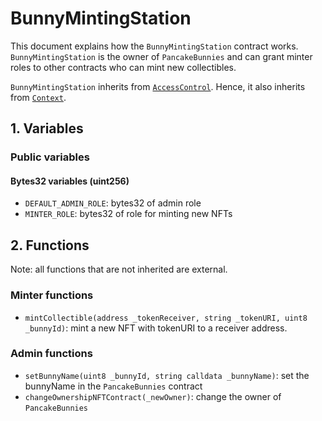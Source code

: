 # BunnyMintingStation

This document explains how the `BunnyMintingStation` contract works. `BunnyMintingStation` is the owner of `PancakeBunnies` and can grant minter roles to other contracts who can mint new collectibles.

`BunnyMintingStation` inherits from [`AccessControl`](https://github.com/OpenZeppelin/openzeppelin-contracts/blob/master/contracts/access/AccessControl.sol). Hence, it also inherits from [`Context`](https://github.com/OpenZeppelin/openzeppelin-contracts/blob/master/contracts/utils/Context.sol).

## 1. Variables

### Public variables

#### Bytes32 variables (uint256)

- `DEFAULT_ADMIN_ROLE`: bytes32 of admin role
- `MINTER_ROLE`: bytes32 of role for minting new NFTs

## 2. Functions

Note: all functions that are not inherited are external.

### Minter functions

- `mintCollectible(address _tokenReceiver, string _tokenURI, uint8 _bunnyId)`: mint a new NFT with tokenURI to a receiver address.

### Admin functions

- `setBunnyName(uint8 _bunnyId, string calldata _bunnyName)`: set the bunnyName in the `PancakeBunnies` contract
- `changeOwnershipNFTContract(_newOwner)`: change the owner of `PancakeBunnies`
